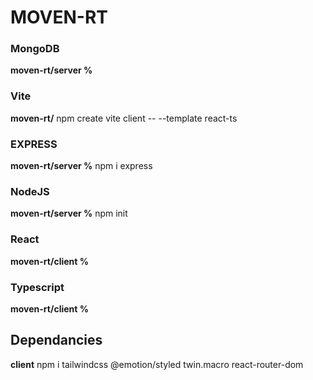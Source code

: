 # MOVEN-RT

### MongoDB

**moven-rt/server %**

### Vite

**moven-rt/**
npm create vite client -- --template react-ts

### EXPRESS

**moven-rt/server %**
npm i express

### NodeJS

**moven-rt/server %**
npm init

### React

**moven-rt/client %**

### Typescript

**moven-rt/client %**

## Dependancies

**client**
npm i tailwindcss @emotion/styled twin.macro react-router-dom
